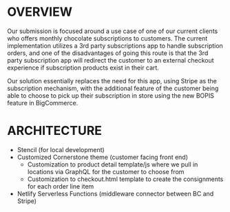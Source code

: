 # OVERVIEW
Our submission is focused around a use case of one of our current clients who offers monthly chocolate subscriptions to customers. The current implementation utilizes a 3rd party subscriptions app to handle subscription orders, and one of the disadvantages of going this route is that the 3rd party subscription app will redirect the customer to an external checkout experience if subscription products exist in their cart.

Our solution essentially replaces the need for this app, using Stripe as the subscription mechanism, with the additional feature of the customer being able to choose to pick up their subscription in store using the new BOPIS feature in BigCommerce.

# ARCHITECTURE
- Stencil (for local development)
- Customized Cornerstone theme (customer facing front end)
    - Customization to product detail template/js where we pull in locations via GraphQL for the customer to choose from
    - Customization to checkout.html template to create the consignments for each order line item
- Netlify Serverless Functions (middleware connector between BC and Stripe)
